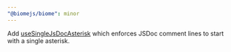 ```yaml
---
"@biomejs/biome": minor
---
```


Add [useSingleJsDocAsterisk](https://biomejs.dev/linter/rules/use-single-js-doc-asterisk/) which enforces JSDoc comment lines to start with a single asterisk.
